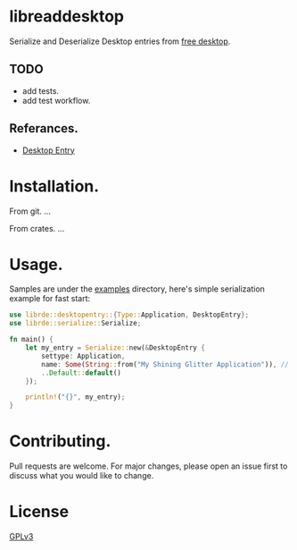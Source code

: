 # libreaddesktop
Serialize and Deserialize Desktop entries from [free desktop](https://specifications.freedesktop.org).

## TODO
- add tests.
- add test workflow.

## Referances.
- [Desktop Entry](https://specifications.freedesktop.org/desktop-entry-spec/latest/recognized-keys.html)

# Installation.
From git.
...

From crates.
...

# Usage.
Samples are under the [examples](examples/) directory, here's simple serialization example for fast start:

```rs
use librde::desktopentry::{Type::Application, DesktopEntry};
use librde::serialize::Serialize;

fn main() {
	let my_entry = Serialize::new(&DesktopEntry {
		settype: Application,
		name: Some(String::from("My Shining Glitter Application")), // https://mlp.fandom.com/wiki/Starlight_Glimmer
		..Default::default()
	});

	println!("{}", my_entry);
}

```

# Contributing.
Pull requests are welcome. For major changes, please open an issue first to discuss what you would like to change.

# License
[GPLv3](https://choosealicense.com/licenses/gpl-3.0/)
